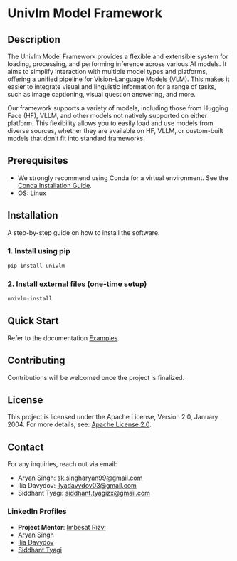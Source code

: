 # Univlm Model Framework

## Description
The Univlm Model Framework provides a flexible and extensible system for loading, processing, and performing inference across various AI models. It aims to simplify interaction with multiple model types and platforms, offering a unified pipeline for Vision-Language Models (VLM). This makes it easier to integrate visual and linguistic information for a range of tasks, such as image captioning, visual question answering, and more.

Our framework supports a variety of models, including those from Hugging Face (HF), VLLM, and other models not natively supported on either platform. This flexibility allows you to easily load and use models from diverse sources, whether they are available on HF, VLLM, or custom-built models that don’t fit into standard frameworks.

## Prerequisites
- We strongly recommend using Conda for a virtual environment. See the [Conda Installation Guide](https://docs.conda.io/projects/conda/en/stable/user-guide/install/index.html).
- OS: Linux

## Installation
A step-by-step guide on how to install the software.

### 1. Install using pip
```bash
pip install univlm
```

### 2. Install external files (one-time setup)
```bash
univlm-install
```

## Quick Start
Refer to the documentation [Examples](https://web-documentation-for-univlm.readthedocs.io/en/latest/quickstart/).

## Contributing
Contributions will be welcomed once the project is finalized.

## License
This project is licensed under the Apache License, Version 2.0, January 2004.
For more details, see: [Apache License 2.0](http://www.apache.org/licenses/).

## Contact
For any inquiries, reach out via email:
- Aryan Singh: sk.singharyan99@gmail.com
- Ilia Davydov: ilyadavydov03@gmail.com
- Siddhant Tyagi: siddhant.tyagizx@gmail.com

### LinkedIn Profiles

- **Project Mentor**: [Imbesat Rizvi](https://www.linkedin.com/in/imbesat-rizvi/)
- [Aryan Singh](https://www.linkedin.com/in/aryan0singh/)
- [Ilia Davydov](https://www.linkedin.com/in/ilia-davydov-783402297/)
- [Siddhant Tyagi](https://www.linkedin.com/in/tyagisiddhant28/)

